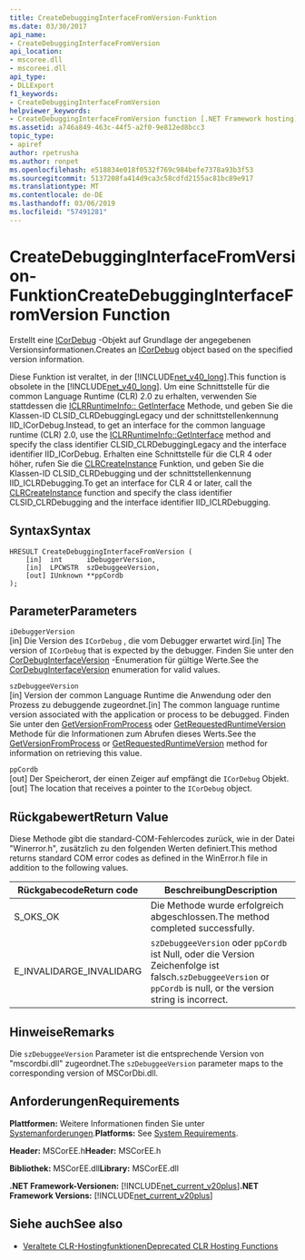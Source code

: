 ```yaml
---
title: CreateDebuggingInterfaceFromVersion-Funktion
ms.date: 03/30/2017
api_name:
- CreateDebuggingInterfaceFromVersion
api_location:
- mscoree.dll
- mscoreei.dll
api_type:
- DLLExport
f1_keywords:
- CreateDebuggingInterfaceFromVersion
helpviewer_keywords:
- CreateDebuggingInterfaceFromVersion function [.NET Framework hosting]
ms.assetid: a746a849-463c-44f5-a2f0-9e812ed8bcc3
topic_type:
- apiref
author: rpetrusha
ms.author: ronpet
ms.openlocfilehash: e518834e018f0532f769c984befe7378a93b3f53
ms.sourcegitcommit: 5137208fa414d9ca3c58cdfd2155ac81bc89e917
ms.translationtype: MT
ms.contentlocale: de-DE
ms.lasthandoff: 03/06/2019
ms.locfileid: "57491281"
---
```

# <a name="createdebugginginterfacefromversion-function"></a><span data-ttu-id="789e9-102">CreateDebuggingInterfaceFromVersion-Funktion</span><span class="sxs-lookup"><span data-stu-id="789e9-102">CreateDebuggingInterfaceFromVersion Function</span></span>
<span data-ttu-id="789e9-103">Erstellt eine [ICorDebug](../../../../docs/framework/unmanaged-api/debugging/icordebug-interface.md) -Objekt auf Grundlage der angegebenen Versionsinformationen.</span><span class="sxs-lookup"><span data-stu-id="789e9-103">Creates an [ICorDebug](../../../../docs/framework/unmanaged-api/debugging/icordebug-interface.md) object based on the specified version information.</span></span>  
  
 <span data-ttu-id="789e9-104">Diese Funktion ist veraltet, in der [!INCLUDE[net_v40_long](../../../../includes/net-v40-long-md.md)].</span><span class="sxs-lookup"><span data-stu-id="789e9-104">This function is obsolete in the [!INCLUDE[net_v40_long](../../../../includes/net-v40-long-md.md)].</span></span> <span data-ttu-id="789e9-105">Um eine Schnittstelle für die common Language Runtime (CLR) 2.0 zu erhalten, verwenden Sie stattdessen die [ICLRRuntimeInfo:: GetInterface](../../../../docs/framework/unmanaged-api/hosting/iclrruntimeinfo-getinterface-method.md) Methode, und geben Sie die Klassen-ID CLSID_CLRDebuggingLegacy und der schnittstellenkennung IID_ICorDebug.</span><span class="sxs-lookup"><span data-stu-id="789e9-105">Instead, to get an interface for the common language runtime (CLR) 2.0, use the [ICLRRuntimeInfo::GetInterface](../../../../docs/framework/unmanaged-api/hosting/iclrruntimeinfo-getinterface-method.md) method and specify the class identifier CLSID_CLRDebuggingLegacy and the interface identifier IID_ICorDebug.</span></span> <span data-ttu-id="789e9-106">Erhalten eine Schnittstelle für die CLR 4 oder höher, rufen Sie die [CLRCreateInstance](../../../../docs/framework/unmanaged-api/hosting/clrcreateinstance-function.md) Funktion, und geben Sie die Klassen-ID CLSID_CLRDebugging und der schnittstellenkennung IID_ICLRDebugging.</span><span class="sxs-lookup"><span data-stu-id="789e9-106">To get an interface for CLR 4 or later, call the [CLRCreateInstance](../../../../docs/framework/unmanaged-api/hosting/clrcreateinstance-function.md) function and specify the class identifier CLSID_CLRDebugging and the interface identifier IID_ICLRDebugging.</span></span>  
  
## <a name="syntax"></a><span data-ttu-id="789e9-107">Syntax</span><span class="sxs-lookup"><span data-stu-id="789e9-107">Syntax</span></span>  
  
```  
HRESULT CreateDebuggingInterfaceFromVersion (  
    [in]  int      iDebuggerVersion,   
    [in]  LPCWSTR  szDebuggeeVersion,   
    [out] IUnknown **ppCordb  
);  
```  
  
## <a name="parameters"></a><span data-ttu-id="789e9-108">Parameter</span><span class="sxs-lookup"><span data-stu-id="789e9-108">Parameters</span></span>  
 `iDebuggerVersion`  
 <span data-ttu-id="789e9-109">[in] Die Version des `ICorDebug` , die vom Debugger erwartet wird.</span><span class="sxs-lookup"><span data-stu-id="789e9-109">[in] The version of `ICorDebug` that is expected by the debugger.</span></span> <span data-ttu-id="789e9-110">Finden Sie unter den [CorDebugInterfaceVersion](../../../../docs/framework/unmanaged-api/debugging/cordebuginterfaceversion-enumeration.md) -Enumeration für gültige Werte.</span><span class="sxs-lookup"><span data-stu-id="789e9-110">See the [CorDebugInterfaceVersion](../../../../docs/framework/unmanaged-api/debugging/cordebuginterfaceversion-enumeration.md) enumeration for valid values.</span></span>  
  
 `szDebuggeeVersion`  
 <span data-ttu-id="789e9-111">[in] Version der common Language Runtime die Anwendung oder den Prozess zu debuggende zugeordnet.</span><span class="sxs-lookup"><span data-stu-id="789e9-111">[in] The common language runtime version associated with the application or process to be debugged.</span></span> <span data-ttu-id="789e9-112">Finden Sie unter den [GetVersionFromProcess](../../../../docs/framework/unmanaged-api/hosting/getversionfromprocess-function.md) oder [GetRequestedRuntimeVersion](../../../../docs/framework/unmanaged-api/hosting/getrequestedruntimeversion-function.md) Methode für die Informationen zum Abrufen dieses Werts.</span><span class="sxs-lookup"><span data-stu-id="789e9-112">See the [GetVersionFromProcess](../../../../docs/framework/unmanaged-api/hosting/getversionfromprocess-function.md) or [GetRequestedRuntimeVersion](../../../../docs/framework/unmanaged-api/hosting/getrequestedruntimeversion-function.md) method for information on retrieving this value.</span></span>  
  
 `ppCordb`  
 <span data-ttu-id="789e9-113">[out] Der Speicherort, der einen Zeiger auf empfängt die `ICorDebug` Objekt.</span><span class="sxs-lookup"><span data-stu-id="789e9-113">[out] The location that receives a pointer to the `ICorDebug` object.</span></span>  
  
## <a name="return-value"></a><span data-ttu-id="789e9-114">Rückgabewert</span><span class="sxs-lookup"><span data-stu-id="789e9-114">Return Value</span></span>  
 <span data-ttu-id="789e9-115">Diese Methode gibt die standard-COM-Fehlercodes zurück, wie in der Datei "Winerror.h", zusätzlich zu den folgenden Werten definiert.</span><span class="sxs-lookup"><span data-stu-id="789e9-115">This method returns standard COM error codes as defined in the WinError.h file in addition to the following values.</span></span>  
  
|<span data-ttu-id="789e9-116">Rückgabecode</span><span class="sxs-lookup"><span data-stu-id="789e9-116">Return code</span></span>|<span data-ttu-id="789e9-117">Beschreibung</span><span class="sxs-lookup"><span data-stu-id="789e9-117">Description</span></span>|  
|-----------------|-----------------|  
|<span data-ttu-id="789e9-118">S_OK</span><span class="sxs-lookup"><span data-stu-id="789e9-118">S_OK</span></span>|<span data-ttu-id="789e9-119">Die Methode wurde erfolgreich abgeschlossen.</span><span class="sxs-lookup"><span data-stu-id="789e9-119">The method completed successfully.</span></span>|  
|<span data-ttu-id="789e9-120">E_INVALIDARG</span><span class="sxs-lookup"><span data-stu-id="789e9-120">E_INVALIDARG</span></span>|<span data-ttu-id="789e9-121">`szDebuggeeVersion` oder `ppCordb` ist Null, oder die Version Zeichenfolge ist falsch.</span><span class="sxs-lookup"><span data-stu-id="789e9-121">`szDebuggeeVersion` or `ppCordb` is null, or the version string is incorrect.</span></span>|  
  
## <a name="remarks"></a><span data-ttu-id="789e9-122">Hinweise</span><span class="sxs-lookup"><span data-stu-id="789e9-122">Remarks</span></span>  
 <span data-ttu-id="789e9-123">Die `szDebuggeeVersion` Parameter ist die entsprechende Version von "mscordbi.dll" zugeordnet.</span><span class="sxs-lookup"><span data-stu-id="789e9-123">The `szDebuggeeVersion` parameter maps to the corresponding version of MSCorDbi.dll.</span></span>  
  
## <a name="requirements"></a><span data-ttu-id="789e9-124">Anforderungen</span><span class="sxs-lookup"><span data-stu-id="789e9-124">Requirements</span></span>  
 <span data-ttu-id="789e9-125">**Plattformen:** Weitere Informationen finden Sie unter [Systemanforderungen](../../../../docs/framework/get-started/system-requirements.md).</span><span class="sxs-lookup"><span data-stu-id="789e9-125">**Platforms:** See [System Requirements](../../../../docs/framework/get-started/system-requirements.md).</span></span>  
  
 <span data-ttu-id="789e9-126">**Header:** MSCorEE.h</span><span class="sxs-lookup"><span data-stu-id="789e9-126">**Header:** MSCorEE.h</span></span>  
  
 <span data-ttu-id="789e9-127">**Bibliothek:** MSCorEE.dll</span><span class="sxs-lookup"><span data-stu-id="789e9-127">**Library:** MSCorEE.dll</span></span>  
  
 <span data-ttu-id="789e9-128">**.NET Framework-Versionen:** [!INCLUDE[net_current_v20plus](../../../../includes/net-current-v20plus-md.md)]</span><span class="sxs-lookup"><span data-stu-id="789e9-128">**.NET Framework Versions:** [!INCLUDE[net_current_v20plus](../../../../includes/net-current-v20plus-md.md)]</span></span>  
  
## <a name="see-also"></a><span data-ttu-id="789e9-129">Siehe auch</span><span class="sxs-lookup"><span data-stu-id="789e9-129">See also</span></span>
- [<span data-ttu-id="789e9-130">Veraltete CLR-Hostingfunktionen</span><span class="sxs-lookup"><span data-stu-id="789e9-130">Deprecated CLR Hosting Functions</span></span>](../../../../docs/framework/unmanaged-api/hosting/deprecated-clr-hosting-functions.md)
